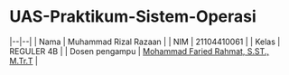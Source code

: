 # UAS-Praktikum-Sistem-Operasi

|--|--|
| Nama | Muhammad Rizal Razaan |
| NIM | 21104410061 |
| Kelas | REGULER 4B |
| Dosen pengampu | [Mohammad Faried Rahmat, S.ST., M.Tr.T](https://github.com/mrhmt80) |
